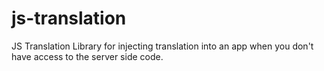 # js-translation
JS Translation Library for injecting translation into an app when you don't have access to the server side code.
